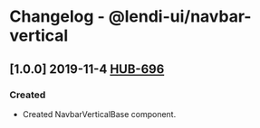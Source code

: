 # Changelog - @lendi-ui/navbar-vertical

## [1.0.0] 2019-11-4 [HUB-696](https://creditandfinance.atlassian.net/browse/HUB-696)
### Created
- Created NavbarVerticalBase component.
